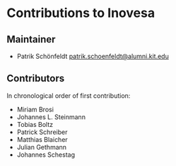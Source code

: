 # Contributions to Inovesa

## Maintainer

* Patrik Schönfeldt <patrik.schoenfeldt@alumni.kit.edu>

## Contributors

In chronological order of first contribution:

* Miriam Brosi
* Johannes L. Steinmann
* Tobias Boltz
* Patrick Schreiber
* Matthias Blaicher
* Julian Gethmann
* Johannes Schestag

